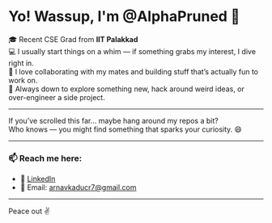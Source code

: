 # Yo! Wassup, I'm @AlphaPruned 👋

🎓 Recent CSE Grad from **IIT Palakkad**  
💻 I usually start things on a whim — if something grabs my interest, I dive right in.  
🤝 I love collaborating with my mates and building stuff that’s actually fun to work on.  
🧠 Always down to explore something new, hack around weird ideas, or over-engineer a side project.  

---

If you’ve scrolled this far… maybe hang around my repos a bit?  
Who knows — you might find something that sparks your curiosity. 😄

---

### 📫 Reach me here:
- 💼 [LinkedIn](https://www.linkedin.com/in/arnavkadu7)
- 📧 Email: arnavkaducr7@gmail.com

---

Peace out ✌️


<!--
**AlphaPruned/AlphaPruned** is a ✨ _special_ ✨ repository because its `README.md` (this file) appears on your GitHub profile.

Here are some ideas to get you started:

- 🔭 I’m currently working on ...
- 🌱 I’m currently learning ...
- 👯 I’m looking to collaborate on ...
- 🤔 I’m looking for help with ...
- 💬 Ask me about ...
- 📫 How to reach me: ...
- 😄 Pronouns: ...
- ⚡ Fun fact: ...
-->
